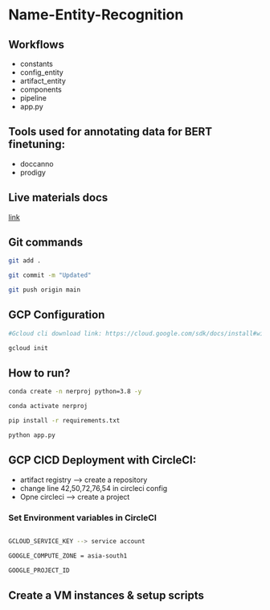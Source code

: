 # Name-Entity-Recognition


## Workflows

 - constants
 - config_entity
 - artifact_entity
 - components
 - pipeline
 - app.py

## Tools used for annotating data for BERT finetuning:
- doccanno
- prodigy


## Live materials docs

[link](https://docs.google.com/document/d/1UFiHnyKRqgx8Lodsvdzu58LbVjdWHNf-uab2WmhE0A4/edit?usp=sharing)


## Git commands

```bash
git add .

git commit -m "Updated"

git push origin main
```


## GCP Configuration

```bash
#Gcloud cli download link: https://cloud.google.com/sdk/docs/install#windows

gcloud init
```


## How to run?

```bash
conda create -n nerproj python=3.8 -y
```

```bash
conda activate nerproj
```

```bash
pip install -r requirements.txt
```

```bash
python app.py
```


## GCP CICD Deployment with CircleCI:

- artifact registry  --> create a repository
- change line 42,50,72,76,54 in circleci config
- Opne circleci --> create a project


### Set Environment variables in CircleCI

```bash

GCLOUD_SERVICE_KEY --> service account

GOOGLE_COMPUTE_ZONE = asia-south1

GOOGLE_PROJECT_ID

```

## Create a VM instances & setup scripts



